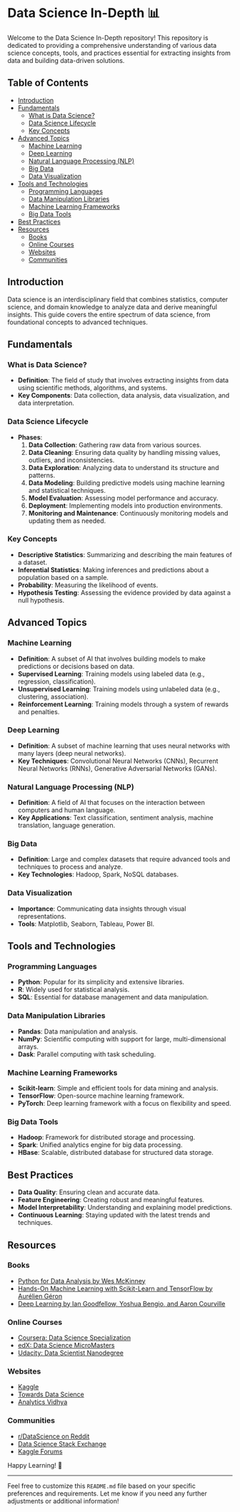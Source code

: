 # Data Science In-Depth 📊

Welcome to the Data Science In-Depth repository! This repository is dedicated to providing a comprehensive understanding of various data science concepts, tools, and practices essential for extracting insights from data and building data-driven solutions.

## Table of Contents
- [Introduction](#introduction)
- [Fundamentals](#fundamentals)
  - [What is Data Science?](#what-is-data-science)
  - [Data Science Lifecycle](#data-science-lifecycle)
  - [Key Concepts](#key-concepts)
- [Advanced Topics](#advanced-topics)
  - [Machine Learning](#machine-learning)
  - [Deep Learning](#deep-learning)
  - [Natural Language Processing (NLP)](#natural-language-processing-nlp)
  - [Big Data](#big-data)
  - [Data Visualization](#data-visualization)
- [Tools and Technologies](#tools-and-technologies)
  - [Programming Languages](#programming-languages)
  - [Data Manipulation Libraries](#data-manipulation-libraries)
  - [Machine Learning Frameworks](#machine-learning-frameworks)
  - [Big Data Tools](#big-data-tools)
- [Best Practices](#best-practices)
- [Resources](#resources)
  - [Books](#books)
  - [Online Courses](#online-courses)
  - [Websites](#websites)
  - [Communities](#communities)

## Introduction
Data science is an interdisciplinary field that combines statistics, computer science, and domain knowledge to analyze data and derive meaningful insights. This guide covers the entire spectrum of data science, from foundational concepts to advanced techniques.

## Fundamentals

### What is Data Science?
- **Definition**: The field of study that involves extracting insights from data using scientific methods, algorithms, and systems.
- **Key Components**: Data collection, data analysis, data visualization, and data interpretation.

### Data Science Lifecycle
- **Phases**:
  1. **Data Collection**: Gathering raw data from various sources.
  2. **Data Cleaning**: Ensuring data quality by handling missing values, outliers, and inconsistencies.
  3. **Data Exploration**: Analyzing data to understand its structure and patterns.
  4. **Data Modeling**: Building predictive models using machine learning and statistical techniques.
  5. **Model Evaluation**: Assessing model performance and accuracy.
  6. **Deployment**: Implementing models into production environments.
  7. **Monitoring and Maintenance**: Continuously monitoring models and updating them as needed.

### Key Concepts
- **Descriptive Statistics**: Summarizing and describing the main features of a dataset.
- **Inferential Statistics**: Making inferences and predictions about a population based on a sample.
- **Probability**: Measuring the likelihood of events.
- **Hypothesis Testing**: Assessing the evidence provided by data against a null hypothesis.

## Advanced Topics

### Machine Learning
- **Definition**: A subset of AI that involves building models to make predictions or decisions based on data.
- **Supervised Learning**: Training models using labeled data (e.g., regression, classification).
- **Unsupervised Learning**: Training models using unlabeled data (e.g., clustering, association).
- **Reinforcement Learning**: Training models through a system of rewards and penalties.

### Deep Learning
- **Definition**: A subset of machine learning that uses neural networks with many layers (deep neural networks).
- **Key Techniques**: Convolutional Neural Networks (CNNs), Recurrent Neural Networks (RNNs), Generative Adversarial Networks (GANs).

### Natural Language Processing (NLP)
- **Definition**: A field of AI that focuses on the interaction between computers and human language.
- **Key Applications**: Text classification, sentiment analysis, machine translation, language generation.

### Big Data
- **Definition**: Large and complex datasets that require advanced tools and techniques to process and analyze.
- **Key Technologies**: Hadoop, Spark, NoSQL databases.

### Data Visualization
- **Importance**: Communicating data insights through visual representations.
- **Tools**: Matplotlib, Seaborn, Tableau, Power BI.

## Tools and Technologies

### Programming Languages
- **Python**: Popular for its simplicity and extensive libraries.
- **R**: Widely used for statistical analysis.
- **SQL**: Essential for database management and data manipulation.

### Data Manipulation Libraries
- **Pandas**: Data manipulation and analysis.
- **NumPy**: Scientific computing with support for large, multi-dimensional arrays.
- **Dask**: Parallel computing with task scheduling.

### Machine Learning Frameworks
- **Scikit-learn**: Simple and efficient tools for data mining and analysis.
- **TensorFlow**: Open-source machine learning framework.
- **PyTorch**: Deep learning framework with a focus on flexibility and speed.

### Big Data Tools
- **Hadoop**: Framework for distributed storage and processing.
- **Spark**: Unified analytics engine for big data processing.
- **HBase**: Scalable, distributed database for structured data storage.

## Best Practices
- **Data Quality**: Ensuring clean and accurate data.
- **Feature Engineering**: Creating robust and meaningful features.
- **Model Interpretability**: Understanding and explaining model predictions.
- **Continuous Learning**: Staying updated with the latest trends and techniques.

## Resources

### Books
- [Python for Data Analysis by Wes McKinney](https://www.amazon.com/Python-Data-Analysis-Wes-McKinney/dp/1491957662)
- [Hands-On Machine Learning with Scikit-Learn and TensorFlow by Aurélien Géron](https://www.amazon.com/Hands-Machine-Learning-Scikit-Learn-TensorFlow/dp/1492032646)
- [Deep Learning by Ian Goodfellow, Yoshua Bengio, and Aaron Courville](https://www.amazon.com/Deep-Learning-Ian-Goodfellow/dp/0262035618)

### Online Courses
- [Coursera: Data Science Specialization](https://www.coursera.org/specializations/jhu-data-science)
- [edX: Data Science MicroMasters](https://www.edx.org/micromasters/data-science)
- [Udacity: Data Scientist Nanodegree](https://www.udacity.com/course/data-scientist-nanodegree--nd025)

### Websites
- [Kaggle](https://www.kaggle.com/)
- [Towards Data Science](https://towardsdatascience.com/)
- [Analytics Vidhya](https://www.analyticsvidhya.com/)

### Communities
- [r/DataScience on Reddit](https://www.reddit.com/r/datascience/)
- [Data Science Stack Exchange](https://datascience.stackexchange.com/)
- [Kaggle Forums](https://www.kaggle.com/discussion)

Happy Learning! 🌟

---

Feel free to customize this `README.md` file based on your specific preferences and requirements. Let me know if you need any further adjustments or additional information!
